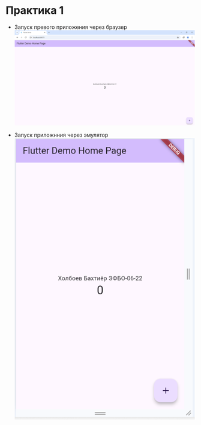 # Практика 1


- Запуск превого приложения через браузер
![alt text](flut_chrome.png)

- Запуск приложнния через эмулятор
![alt text](flut_1.png)

